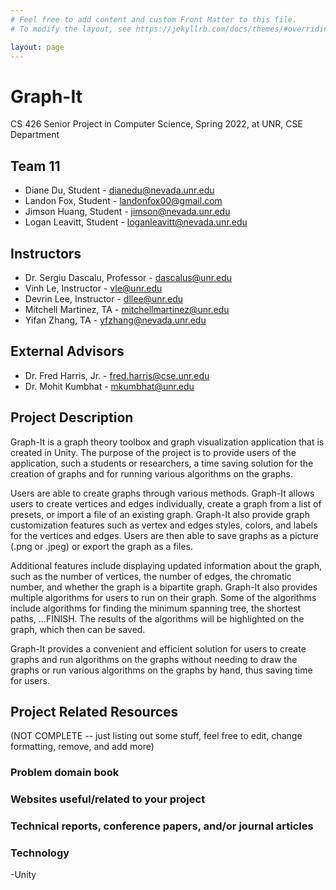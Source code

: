 ```yaml
---
# Feel free to add content and custom Front Matter to this file.
# To modify the layout, see https://jekyllrb.com/docs/themes/#overriding-theme-defaults

layout: page
---
```


# Graph-It

CS 426 Senior Project in Computer Science, Spring 2022, at UNR, CSE Department

## Team 11

- Diane Du, Student - dianedu@nevada.unr.edu
- Landon Fox, Student - landonfox00@gmail.com
- Jimson Huang, Student - jimson@nevada.unr.edu
- Logan Leavitt, Student - loganleavitt@nevada.unr.edu

## Instructors

- Dr. Sergiu Dascalu, Professor - dascalus@unr.edu
- Vinh Le, Instructor - vle@unr.edu
- Devrin Lee, Instructor - dllee@unr.edu
- Mitchell Martinez, TA - mitchellmartinez@unr.edu 
- Yifan Zhang, TA - yfzhang@nevada.unr.edu

## External Advisors

- Dr. Fred Harris, Jr. - fred.harris@cse.unr.edu
- Dr. Mohit Kumbhat - mkumbhat@unr.edu

## Project Description

Graph-It is a graph theory toolbox and graph visualization application that is created in Unity. The purpose of the project is to provide users of the application, such a students or researchers, a time saving solution for the creation of graphs and for running various algorithms on the graphs. 

Users are able to create graphs through various methods. Graph-It allows users to create vertices and edges individually, create a graph from a list of presets, or import a file of an existing graph. Graph-It also provide graph customization features such as vertex and edges styles, colors, and labels for the vertices and edges. Users are then able to save graphs as a picture (.png or .jpeg) or export the graph as a files. 

Additional features include displaying updated information about the graph, such as the number of vertices, the number of edges, the chromatic number, and whether the graph is a bipartite graph. Graph-It also provides multiple algorithms for users to run on their graph. Some of the algorithms include algorithms for finding the minimum spanning tree, the shortest paths, …FINISH. The results of the algorithms will be highlighted on the graph, which then can be saved.

Graph-It provides a convenient and efficient solution for users to create graphs and run algorithms on the graphs without needing to draw the graphs or run various algorithms on the graphs by hand, thus saving time for users. 

## Project Related Resources
(NOT COMPLETE -- just listing out some stuff, feel free to edit, change formatting, remove, and add more)
### Problem domain book

### Websites useful/related to your project

### Technical reports, conference papers, and/or journal articles

### Technology
-Unity
